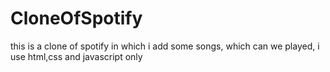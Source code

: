 # CloneOfSpotify
this is a clone of spotify in which i add some songs, which can we played, i use html,css and javascript only
